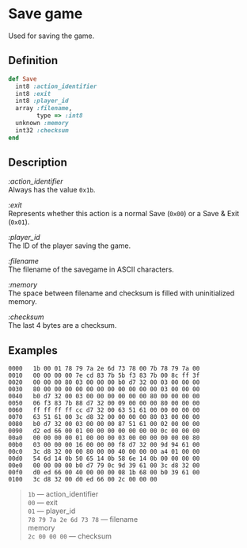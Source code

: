 # Save game

Used for saving the game.

## Definition

```ruby
def Save
  int8 :action_identifier
  int8 :exit
  int8 :player_id
  array :filename,
        type => :int8
  unknown :memory
  int32 :checksum
end
```

## Description

*:action_identifier*  
Always has the value `0x1b`.

*:exit*  
Represents whether this action is a normal Save (`0x00`) or a Save & Exit (`0x01`).

*:player_id*  
The ID of the player saving the game.

*:filename*  
The filename of the savegame in ASCII characters.

*:memory*  
The space between filename and checksum is filled with uninitialized memory.

*:checksum*  
The last 4 bytes are a checksum.

## Examples

```
0000   1b 00 01 78 79 7a 2e 6d 73 78 00 7b 78 79 7a 00
0010   00 00 00 00 7e cd 83 7b 5b f3 83 7b 00 8c ff 3f
0020   00 00 00 80 03 00 00 00 b0 d7 32 00 03 00 00 00
0030   80 00 00 00 00 00 00 00 00 00 00 00 03 00 00 00
0040   b0 d7 32 00 03 00 00 00 00 00 00 80 00 00 00 00
0050   06 f3 83 7b 88 d7 32 00 09 00 00 00 80 00 00 00
0060   ff ff ff ff cc d7 32 00 63 51 61 00 00 00 00 00
0070   63 51 61 00 3c d8 32 00 00 00 00 80 03 00 00 00
0080   b0 d7 32 00 03 00 00 00 87 51 61 00 02 00 00 00
0090   d2 ed 66 00 01 00 00 00 00 00 00 00 0c 00 00 00
00a0   00 00 00 00 01 00 00 00 03 00 00 00 00 00 00 80
00b0   03 00 00 00 16 00 00 00 f8 d7 32 00 9d 94 61 00
00c0   3c d8 32 00 00 80 00 00 40 00 00 00 a4 01 00 00
00d0   54 6d 14 0b 50 65 14 0b 58 6e 14 0b 00 00 00 00
00e0   00 00 00 00 b0 d7 79 0c 9d 39 61 00 3c d8 32 00
00f0   d0 ed 66 00 40 00 00 00 08 1b 68 00 b0 39 61 00
0100   3c d8 32 00 d0 ed 66 00 2c 00 00 00
```

>`1b` &mdash; action_identifier  
>`00` &mdash; exit  
>`01` &mdash; player_id  
> `78 79 7a 2e 6d 73 78`  &mdash; filename  
> memory  
> `2c 00 00 00`  &mdash; checksum  
